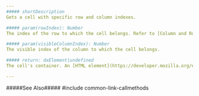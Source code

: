 ```yaml
---
##### shortDescription
Gets a cell with specific row and column indexes.

##### param(rowIndex): Number
The index of the row to which the cell belongs. Refer to [Column and Row Indexes](/concepts/05%20Widgets/DataGrid/15%20Columns/12%20Column%20and%20Row%20Indexes.md '/Documentation/Guide/Widgets/{WidgetName}/Columns/Column_and_Row_Indexes/') for more information.

##### param(visibleColumnIndex): Number
The visible index of the column to which the cell belongs.

##### return: dxElement|undefined
The cell's container. An [HTML element](https://developer.mozilla.org/en-US/docs/Web/API/HTMLElement) or a [jQuery element](https://api.jquery.com/Types/#jQuery) when you use jQuery. If the specified row or column does not exist, the method returns **undefined**.

---
```

#####See Also#####
#include common-link-callmethods